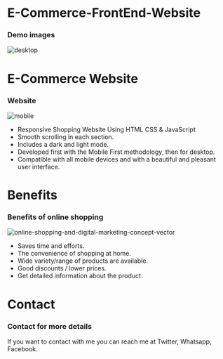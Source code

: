 # E-Commerce-FrontEnd-Website
### Demo images
![desktop](https://github.com/muthulakshmi1111/E-Commerce-FrontEnd-Website/assets/127410232/3d9524f7-29da-48e9-a89b-05308214e9f7)

# E-Commerce Website
### Website
![mobile](https://github.com/muthulakshmi1111/E-Commerce-FrontEnd-Website/assets/127410232/26a0e1b8-d585-49ea-addb-894f1ba43eed)
- Responsive Shopping Website Using HTML CSS & JavaScript
- Smooth scrolling in each section.
- Includes a dark and light mode.
- Developed first with the Mobile First methodology, then for desktop.
- Compatible with all mobile devices and with a beautiful and pleasant user interface.
 
 # Benefits 
 ### Benefits of online shopping
![online-shopping-and-digital-marketing-concept-vector](https://github.com/muthulakshmi1111/E-Commerce-FrontEnd-Website/assets/127410232/593f133b-3702-4421-8d10-947f93dfb849)
 - Saves time and efforts.
 - The convenience of shopping at home.
 - Wide variety/range of products are available.
 - Good discounts / lower prices.
 - Get detailed information about the product.

# Contact 
### Contact for more details
If you want to contact with me you can reach me at Twitter, Whatsapp, Facebook.
